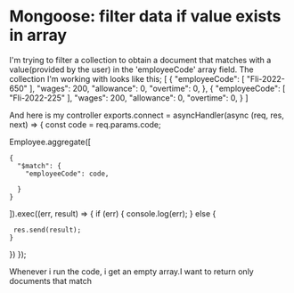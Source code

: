
# Mongoose: filter data if value exists in array

I'm trying to filter a collection to obtain a document that matches with a value(provided by the user) in the 'employeeCode' array field.
The collection I'm working with looks like this;
[
    {
        "employeeCode": [
            "Fli-2022-650"
        ],
        "wages": 200,
        "allowance": 0,
        "overtime": 0,
},
{
        "employeeCode": [
            "Fli-2022-225"
        ],
        "wages": 200,
        "allowance": 0,
        "overtime": 0,
}
]

And here is my controller
exports.connect = asyncHandler(async (req, res, next) => {
  const code = req.params.code;


  Employee.aggregate([
  
    {
      "$match": {
        "employeeCode": code,
     
      }
    }
  ]).exec((err, result) => {
    if (err) {
      console.log(err);
    } else {
      
     res.send(result);
    }
  })
});


Whenever i run the code, i get an empty array.I want to return only documents that match

        